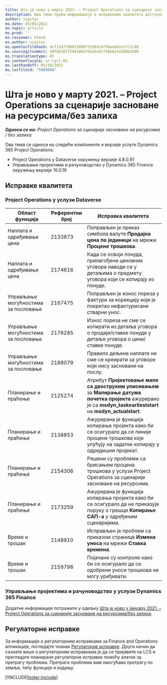 ```yaml
---
title: Шта је ново у марту 2021. – Project Operations за сценарије засноване на ресурсима/без залиха
description: Ова тема пружа информације о исправкама квалитета доступним у издању услуге Project Operations за март 2021. за сценарије засноване на ресурсима/без залиха.
author: sigitac
ms.date: 03/03/2021
ms.topic: article
ms.prod: ''
ms.reviewer: kfend
ms.author: sigitac
ms.openlocfilehash: dcf11d770082308d77b369c6f50aabb1ec7c1c86
ms.sourcegitcommit: 40f68387f594180af64a5e5c748b6efa188bd300
ms.translationtype: HT
ms.contentlocale: sr-Cyrl-RS
ms.lasthandoff: 05/10/2021
ms.locfileid: "5995684"
---
```

# <a name="whats-new-march-2021---project-operations-for-resourcenon-stocked-based-scenarios"></a>Шта је ново у марту 2021. – Project Operations за сценарије засноване на ресурсима/без залиха

_**Односи се на:** Project Operations за сценарије засноване на ресурсима / без залиха_

Ова тема се односи на следеће компоненте и верзије услуге Dynamics 365 Project Operations:

- Project Operations у Dataverse окружењу верзије 4.8.0.91 
- Управљање пројектима и рачуноводство у Dynamics 365 Finance окружењу верзије 10.0.16 

## <a name="quality-updates"></a>Исправке квалитета

### <a name="project-operations-on-dataverse"></a>Project Operations у услузи Dataverse


| **Област функција** | **Референтни број** | **Исправка квалитета** |
| --- | --- | --- |
| Наплата и одређивање цена | 2133873 | Поправљен је приказ симбола валуте **Продајна цена по јединици** на мрежи **Процене трошкова**. |
| Наплата и одређивање цена | 2174616 | Када се освоји понуда, прилагођени ценовник уговора наводи се у детаљима о предмету уговора који се копирају из понуде. |
| Управљање могућностима за пословање | 2167475 | Поправљен је износ пореза у фактури за корекцију који је покретао нефактурисани стварни унос. |
| Управљање могућностима за пословање | 2176285 | Износ пореза не сме се копирати из детаља уговора о продаји/ставке понуде у детаље уговора о цени/ставке понуде. |
| Управљање могућностима за пословање | 2188079 | Правило дељене наплате не сме се креирати за уговоре који нису засновани на послу. |
| Планирање и праћење | 2125274 | Атрибут **Пројектовање мапе са двоструким уписивањем** за **Мапирање датума почетка пројекта** ажурирано је са **msdyn\_taskearlieststart** на **msdyn\_actualstart**. |
| Планирање и праћење | 2138853 | Ажурирана је функција копирања пројекта како би се осигурало да се линије процене трошкова које упућују на задатке копирају у одредишни пројекат. |
| Планирање и праћење | 2154306 | Решени су проблеми са брисањем процена трошкова у услузи Project Operations за сценарије засноване на ресурсима. |
| Планирање и праћење | 2173259 | Ажурирана је функција копирања пројекта како би се осигурало да не приказује поруку о грешци **Копирање САП-а** у одређеним сценаријима. |
| Време и трошак | 2148910 | Исправљен је проблем са приказом странице **Измена уноса** на мрежи **Ставка времена**. |
| Време и трошак | 2159798 | Појачане су контроле како би се осигурало да се одобрени уноси трошкова не могу уређивати. |

### <a name="project-management-and-accounting-on-dynamics-365-finance"></a>Управљање пројектима и рачуноводство у услузи Dynamics 365 Finance

Додатне информације потражите у одељку [Шта је ново у јануару 2021. – Project Operations за сценарије засноване на ресурсима/без залиха](whats-new-jan-2021-resource-based.md).

## <a name="regulatory-updates"></a>Регулаторне исправке

За информације о регулаторним исправкама за Finance and Operations апликације, погледајте чланак [Регулаторне исправке](/dynamics365/finance/localizations/regulatory-updates). Други начин да сазнате више о регулаторним исправкама је да се пријавите на LCS и прегледате планиране регулаторне исправке помоћу алатке за претрагу проблема. Претрага проблема вам омогућава претрагу по земљи, типу функције и издању.


[!INCLUDE[footer-include](../includes/footer-banner.md)]
